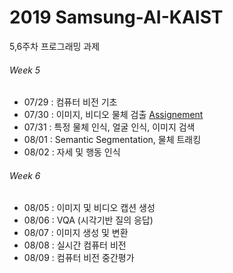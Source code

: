 # 2019 Samsung-AI-KAIST
5,6주차 프로그래밍 과제

###### Week 5
- 07/29 : 컴퓨터 비전 기초	 
- 07/30 : 이미지, 비디오 물체 검출 [Assignement](https://github.com/1Konny/object_detection_quiz/blob/master/quiz/quiz.ipynb)
- 07/31 : 특정 물체 인식, 얼굴 인식, 이미지 검색	
- 08/01 : Semantic Segmentation, 물체 트래킹	
- 08/02 : 자세 및 행동 인식 	

###### Week 6
- 08/05 : 이미지 및 비디오 캡션 생성 	
- 08/06 : VQA (시각기반 질의 응답)	
- 08/07 : 이미지 생성 및 변환	
- 08/08 : 실시간 컴퓨터 비전	
- 08/09 : 컴퓨터 비전 중간평가	 
